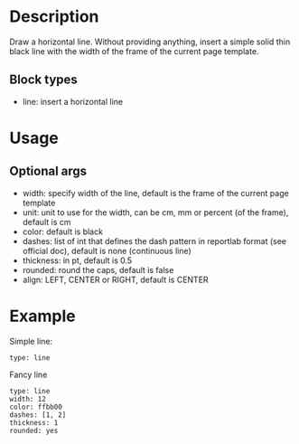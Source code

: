 # Description

Draw a horizontal line. Without providing anything, insert a simple solid thin black line with the width of the frame of the current page template.

## Block types
- line: insert a horizontal line

# Usage
## Optional args
- width: specify width of the line, default is the frame of the current page template
- unit: unit to use for the width, can be cm, mm or percent (of the frame), default is cm
- color: default is black
- dashes: list of int that defines the dash pattern in reportlab format (see official doc), default is none (continuous line)
- thickness: in pt, default is 0.5
- rounded: round the caps, default is false
- align: LEFT, CENTER or RIGHT, default is CENTER

# Example
Simple line:

```
type: line
```

Fancy line

```
type: line
width: 12
color: ffbb00
dashes: [1, 2]
thickness: 1
rounded: yes
```
